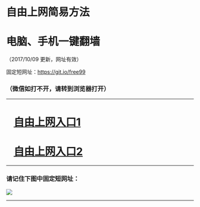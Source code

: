 ﻿# 自由上网简易方法

# 电脑、手机一键翻墙

（2017/10/09 更新，网址有效）

固定短网址：https://git.io/free99

### （微信如打不开，请转到浏览器打开）


***





# &nbsp;&nbsp; <a href="http://ft2617720416.fwq-tz-1001.info/fwqtz01.html?t=10090011740 " target="_blank">自由上网入口1</a>
# &nbsp;&nbsp; <a href="http://ft2431611314.fwq-tz-1002.info/fwqtz02.html?t=10090013811 " target="_blank">自由上网入口2</a>
***

### 请记住下图中固定短网址：

<img src="https://s3-us-west-2.amazonaws.com/fwq-1001/yjfq-20170905okok.png" /> 


***

